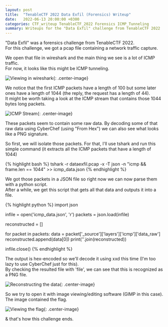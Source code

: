 ```yaml
---
layout: post
title:  "TenableCTF 2022 Data Exfil (Forensics) Writeup"
date:   2022-06-13 20:00:00 +0300
categories: CTF_writeup TenableCTF_2022 Forensics ICMP_Tunneling
summary: Writeups for the "Data Exfil" challenge from TenableCTF 2022
---
```


"Data Exfil" was a forensics challenge from TenableCTF 2022.  
For this challenge, we got a pcap file containing a network traffic capture.  

We open that file in wireshark and the main thing we see is a lot of ICMP traffic.  
For now, it looks like this might be ICMP tunneling.  

![Viewing in wireshark]({{site.baseurl}}/assets/img/TenableCTF_2022/forensics/exfil1.png){: .center-image}

We notice that the first ICMP packets have a length of 100 but some later ones have a length of 1044 (the reply, the request has a length of 44).  
It might be worth taking a look at the ICMP stream that contains those 1044 bytes long packets.  

![ICMP Stream]({{site.baseurl}}/assets/img/TenableCTF_2022/forensics/exfil2.png){: .center-image}

These packets seem to contain some raw data. By decoding some of that raw data using CyberChef (using "From Hex") we can also see what looks like a PNG signature.  

So first, we will isolate those packets. For that, I'll use tshark and run this simple command (it extracts all the ICMP packets that have a length of 1044)

{% highlight bash %}
tshark -r dataexfil.pcap -x -T json -n "icmp && frame.len == 1044" >> icmp_data.json
{% endhighlight %}

We got those packets in a JSON file so right now we can now parse them with a python script.  
After a while, we get this script that gets all that data and outputs it into a file.  

{% highlight python %}
import json

infile = open('icmp_data.json', 'r')
packets = json.load(infile)

reconstructed = []

for packet in packets:
    data = packet['_source']['layers']['icmp']['data_raw']
    reconstructed.append(data[0])
print(''.join(reconstructed))

infile.close()
{% endhighlight %}

The output is hex-encoded so we'll decode it using xxd this time (I'm too lazy to use CyberChef just for this).  
By checking the resulted file with 'file', we can see that this is recognized as a PNG file.  

![Reconstructing the data]({{site.baseurl}}/assets/img/TenableCTF_2022/forensics/exfil3.png){: .center-image}

So we try to open it with image viewing/editing software (GIMP in this case).  
The image contained the flag.  

![Viewing the flag]({{site.baseurl}}/assets/img/TenableCTF_2022/forensics/flag.png){: .center-image}

& that's how this challenge ends.  